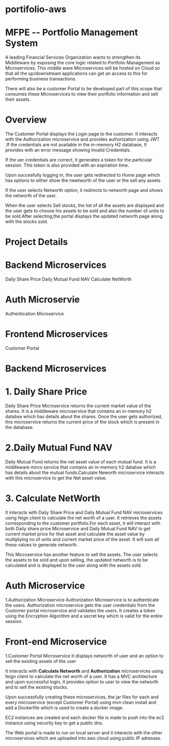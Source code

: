 # portifolio-aws



# MFPE -- Portfolio Management System
A leading Financial Services Organization wants to strengthen its Middleware by exposing the core logic related to Portfolio Management as Microservices. This middle ware Microservices will be hosted on Cloud so that all the up/downstream applications can get an access to this for performing business transactions.

There will also be a customer Portal to be developed part of this scope that consumes these Microservices to view their portfolio information and sell their assets.

# Overview
The Customer Portal displays the Login page to the customer. It interacts with the Authorization microservice and provides authorization using JWT .If the credentials are not available in the in-memory H2 database, It provides with an error message showing Invalid Credentials.

If the uer credentials are correct, it generates a token for the particular session. This token is also provided with an expiration time.

Upon succesfully logging in, the user gets redirected to Home page which has options to either show the newtworth of the user or the sell any assets

If the user selects Networth option, it redirects to networth page and shows the networth of the user.

When the user selects Sell stocks, the list of all the assets are displayed and the user gets to choose his assets to be sold and also the number of units to be sold.After selecting,the portal displays the updated networth page along with the stocks sold.

# Project Details
# Backend Microservices
Daily Share Price
Daily Mutual Fund NAV
Calculate NetWorth
# Auth Microservie
Authentication Microservice
# Frontend Microservices
Customer Portal


# Backend Microservices
# 1. Daily Share Price
Daily Share Price Microservice returns the current market value of the shares.
It is a middleware microservice that contains an in-memory h2 databse which has details about the shares. Once the user gets authorized, this microservice returns the current price of the stock which is present in the database.

# 2.Daily Mutual Fund NAV
Daily  Mutual Fund returns the net asset value of each mutual fund.
It is a middleware mirco service that contains an in-memory h2 databse which has details about the mutual funds.Calculate Neworth microservice interacts with this microservice to get the Net asset value.

# 3. Calculate NetWorth
It interacts with Daily Share Price and Daily Mutual Fund NAV microservices using feign client to calculate the net worth of a user. 
It retrieves the assets corresponding to the customer portfolio.For each asset, it will interact with both Daily share price Microservice and Daily Mutual Fund NAV to get current market price for that asset and calculate the asset value by multiplying no of units and current market price of the asset. It will sum all these values to generate networth.

This Microservice has another feature to sell the assets. The user selects the assets to be sold and upon selling, the updated networth is to be calculated and is displayed to the user along with the assets sold.

# Auth Microservice
1.Authorization Microservice
Authorization Microservice is to authenticate the users.
Authorization microservice gets the user credentials from the Customer portal microservice and validates the users. It creates a token using the Encryption Algorithm and a secret key which is valid for the entire session.



# Front-end Microservice
1.Customer Portal Microservice
It displays networth of user and an option to sell the existing assets of the user

It interacts with __Calculate Networth__ and __Authorization__ microservices using feign client to calculate the net worth of a user.
It has a MVC architecture and upon successful login, it provides option to user to view the networth and to sell the existing stocks.

Upon successfully creating these microservices, the jar files for each and every microservice (except Customer Portal) using mvn clean install and add a Dockerfile which is used to create a docker image.

EC2 instances are created and each docker file is made to push into the ec2 instance using security key to get a public dns.

The Web portal is made to run on local server and it interacts with the other microservices which are uploaded into aws cloud using public IP adresses.

